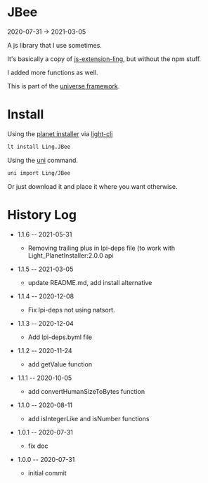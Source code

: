 JBee
===========
2020-07-31 -> 2021-03-05



A js library that I use sometimes.

It's basically a copy of [js-extension-ling](https://www.npmjs.com/package/js-extension-ling),
but without the npm stuff.

I added more functions as well.





This is part of the [universe framework](https://github.com/karayabin/universe-snapshot).


Install
==========
Using the [planet installer](https://github.com/lingtalfi/Light_PlanetInstaller) via [light-cli](https://github.com/lingtalfi/Light_Cli)
```bash
lt install Ling.JBee
```

Using the [uni](https://github.com/lingtalfi/universe-naive-importer) command.
```bash
uni import Ling/JBee
```

Or just download it and place it where you want otherwise.








History Log
=============

- 1.1.6 -- 2021-05-31

    - Removing trailing plus in lpi-deps file (to work with Light_PlanetInstaller:2.0.0 api

- 1.1.5 -- 2021-03-05

    - update README.md, add install alternative

- 1.1.4 -- 2020-12-08

    - Fix lpi-deps not using natsort.

- 1.1.3 -- 2020-12-04

    - Add lpi-deps.byml file

- 1.1.2 -- 2020-11-24

    - add getValue function
    
- 1.1.1 -- 2020-10-05

    - add convertHumanSizeToBytes function

- 1.1.0 -- 2020-08-11

    - add isIntegerLike and isNumber functions
    
- 1.0.1 -- 2020-07-31

    - fix doc
    
- 1.0.0 -- 2020-07-31

    - initial commit